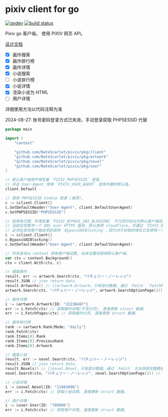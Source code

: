 # pixiv client for go

[![godev](https://img.shields.io/static/v1?label=godev&message=reference&color=00add8)](https://pkg.go.dev/github.com/NateScarlet/pixiv/pkg)
[![build status](https://github.com/NateScarlet/pixiv/workflows/Go/badge.svg)](https://github.com/NateScarlet/pixiv/actions)

Pixiv go 客户端， 使用 PIXIV 网页 API。

[设计文档](https://natescarlet.github.io/pixiv/)

- [x] 画作搜索
- [x] 画作排行榜
- [x] 画作详情
- [x] 小说搜索
- [ ] 小说排行榜
- [x] 小说详情
- [x] 渲染小说为 HTML
- [ ] 用户详情

详细使用方法以代码注释为准

2024-08-27: 账号密码登录方式已失效，手动登录获取 PHPSESSID 代替

```go
package main

import (
    "context"

    "github.com/NateScarlet/pixiv/pkg/client"
    "github.com/NateScarlet/pixiv/pkg/artwork"
    "github.com/NateScarlet/pixiv/pkg/novel"
    "github.com/NateScarlet/pixiv/pkg/user"
)

// 默认客户端用环境变量 `PIXIV_PHPSESSID` 登录。
// 并且 User-Agent 使用 `PIXIV_USER_AGENT` 或库内置的默认值。
client.Default

// 使用 PHPSESSID Cookie 登录 (推荐)。
c := &client.Client{}
c.SetDefaultHeader("User-Agent", client.DefaultUserAgent)
c.SetPHPSESSID("PHPSESSID")

// 启用免代理，环境变量 `PIXIV_BYPASS_SNI_BLOCKING` 不为空时自动为默认客户端启用免代理。
// 当前实现需求一个 DNS over HTTPS 服务，默认使用 cloudflare，可通过 `PIXIV_DNS_QUERY_URL` 环境变量设置。
// 必须在其他客户端选项前调用 `BypassSNIBlocking`，因为对于封锁的域名它会使用一个更改过的 Transport 进行请求，无视在它之前进行的的设置。
c := &client.Client{}
c.BypassSNIBlocking()
c.SetDefaultHeader("User-Agent", client.DefaultUserAgent)

// 所有查询从 context 获取客户端设置, 如未设置将使用默认客户端。
var ctx = context.Background()
ctx = client.With(ctx, c)

// 搜索画作
result, err := artwork.Search(ctx, "パチュリー・ノーレッジ")
result.JSON // json return data.
result.Artworks() // []artwork.Artwork，只有部分数据，通过 `Fetch` `FetchPages` 方法获取完整数据。
artwork.Search(ctx, "パチュリー・ノーレッジ", artwork.SearchOptionPage(2)) // 获取第二页

// 画作详情
i := &artwork.Artwork{ID: "22238487"}
err := i.Fetch(ctx) // 获取画作详情(不含分页), 直接更新 struct 数据。
err := i.FetchPages(ctx) // 获取画作分页, 直接更新 struct 数据。

// 画作排行榜
rank := &artwork.Rank{Mode: "daily"}
rank.Fetch(ctx)
rank.Items[0].Rank
rank.Items[0].PreviousRank
rank.Items[0].Artwork

// 搜索小说
result, err := novel.Search(ctx, "パチュリー・ノーレッジ")
result.JSON // json return data.
result.Novels() // []novel.Novel，只有部分数据，通过 `Fetch` 方法获取完整数据。
novel.Search(ctx, "パチュリー・ノーレッジ", novel.SearchOptionPage(2)) // 获取第二页

// 小说详情
i := &novel.Novel{ID: "11983096"}
err := i.Fetch(ctx) // 获取小说详情, 直接更新 struct 数据。

// 用户详情
i := &user.User{ID: "789096"}
err := i.Fetch(ctx) // 获取用户详情, 直接更新 struct 数据。
```
